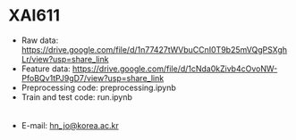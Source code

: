 # XAI611
- Raw data: https://drive.google.com/file/d/1n77427tWVbuCCnI0T9b25mVQgPSXghLr/view?usp=share_link <br>
- Feature data: https://drive.google.com/file/d/1cNda0kZivb4cOvoNW-PfoBQv1tPJ9gD7/view?usp=share_link <br>
- Preprocessing code: preprocessing.ipynb <br>
- Train and test code: run.ipynb <br>
<br> <br>
- E-mail: hn_jo@korea.ac.kr
